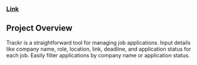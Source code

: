 ### [Link](https://mytrackr-23a28849caa7.herokuapp.com/home/)

## Project Overview
Trackr is a straightforward tool for managing job applications. Input details like company name, role, location, link, deadline, and application status for each job. Easily filter applications by company name or application status.
